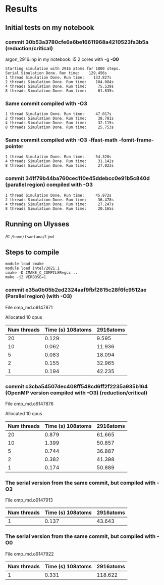 # Results

## Initial tests on my notebook

### commit 30b53a3780cfe6a6be16611968a4210523fa3b5a (reduction/critical)

argon_2916.inp in my notebook: i5 2 cores with -g **-O0**

```
Starting simulation with 2916 atoms for 1000 steps.
Serial Simulation Done. Run time:    129.456s
1 thread Simulation Done. Run time:    133.827s
2 threads Simulation Done. Run time:    104.084s
4 threads Simulation Done. Run time:     75.539s
8 threads Simulation Done. Run time:     61.835s
```

### Same commit compiled with **-O3**

```
1 thread Simulation Done. Run time:     47.017s
2 threads Simulation Done. Run time:     38.781s
4 threads Simulation Done. Run time:     32.115s
8 threads Simulation Done. Run time:     25.753s
```

### Same commit compiled with **-O3 -ffast-math -fomit-frame-pointer**

```
1 thread Simulation Done. Run time:     54.320s
4 threads Simulation Done. Run time:     31.142s
8 threads Simulation Done. Run time:     27.023s
```

### commit 341f79b44ba760cec110e45ddebcc0e91b5c840d (parallel region) compiled with **-O3**

```
1 thread Simulation Done. Run time:     45.972s
2 threads Simulation Done. Run time:     36.478s
4 threads Simulation Done. Run time:     27.247s
8 threads Simulation Done. Run time:     20.165s
```

## Running on Ulysses

At `/home/fsantana/ljmd`

## Steps to compile

```
module load cmake
module load intel/2021.1
cmake -D CMAKE_C_COMPILER=gcc ..
make -j2 VERBOSE=1
```

### commit e35a0b05b2ed2324aaf9fbf2615c28f6fc9512ae (Parallel region) (with -O3)

File omp_md.o9147871

Allocated 10 cpus

| Num threads     | Time (s) 108atoms | 2916atoms |
| --------------- | ----------------- | --------- |
|20               | 0.129             | 9.595
|10               | 0.062             | 11.936
|5                | 0.083             | 18.094
|2                | 0.155             | 32.965
|1                | 0.194             | 42.235

### commit c3cba54507dec408ff548cd6ff2f2235a935b164 (OpenMP version compiled with -O3) (reduction/critical)

File omp_md.o9147876

Allocated 10 cpus

| Num threads     | Time (s) 108atoms | 2916atoms |
| --------------- | ----------------- | --------- |
| 20              | 0.879             | 61.665    |
| 10              | 1.399             | 50.857    |
| 5               | 0.744             | 36.887    |
| 2               | 0.382             | 41.398    |
| 1               | 0.174             | 50.889    |

### The serial version from the same commit, but compiled with -O3

File omp_md.o9147913

| Num threads     | Time (s) 108atoms | 2916atoms |
| --------------- | ----------------- | --------- |
| 1               | 0.137             | 43.643

### The serial version from the same commit, but compiled with -O0

File omp_md.o9147922

| Num threads     | Time (s) 108atoms | 2916atoms |
| --------------- | ----------------- | --------- |
| 1               | 0.331             | 118.622   |

